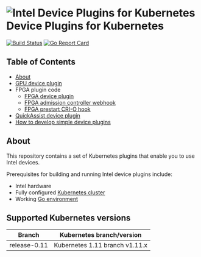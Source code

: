 # ![Intel Device Plugins for Kubernetes](.intel-logo.png) Device Plugins for Kubernetes
[![Build Status](https://travis-ci.org/intel/intel-device-plugins-for-kubernetes.svg?branch=master)](https://travis-ci.org/intel/intel-device-plugins-for-kubernetes)
[![Go Report Card](https://goreportcard.com/badge/github.com/intel/intel-device-plugins-for-kubernetes)](https://goreportcard.com/report/github.com/intel/intel-device-plugins-for-kubernetes)

## Table of Contents

- [About](#about)
- [GPU device plugin](cmd/gpu_plugin/README.md)
- FPGA plugin code
    - [FPGA device plugin](cmd/fpga_plugin/README.md)
    - [FPGA admission controller webhook](cmd/fpga_admissionwebhook/README.md)
    - [FPGA prestart CRI-O hook](cmd/fpga_crihook/README.md)
- [QuickAssist device plugin](cmd/qat_plugin/README.md)
- [How to develop simple device plugins](DEVEL.md)

## About

This repository contains a set of Kubernetes plugins that enable you to use
Intel devices.

Prerequisites for building and running Intel device plugins include:

- Intel hardware
- Fully configured [Kubernetes cluster]
- Working [Go environment]

## Supported Kubernetes versions

| Branch            | Kubernetes branch/version      |
|-------------------|--------------------------------|
| release-0.11      | Kubernetes 1.11 branch v1.11.x |

[Go environment]: https://golang.org/doc/install
[Kubernetes cluster]: https://kubernetes.io/docs/setup/independent/create-cluster-kubeadm/
